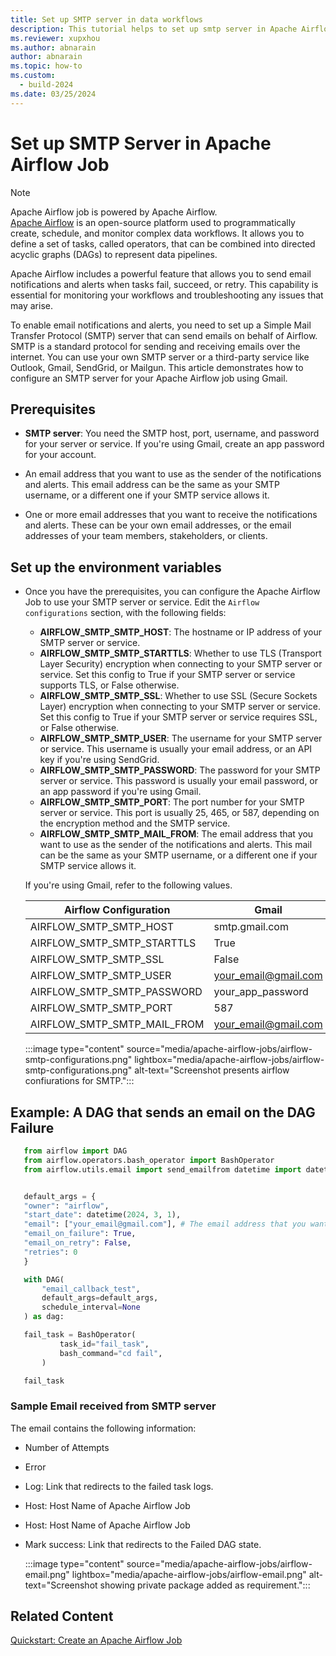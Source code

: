 ```yaml
---
title: Set up SMTP server in data workflows
description: This tutorial helps to set up smtp server in Apache Airflow Job.
ms.reviewer: xupxhou
ms.author: abnarain
author: abnarain
ms.topic: how-to
ms.custom:
  - build-2024
ms.date: 03/25/2024
---
```


# Set up SMTP Server in Apache Airflow Job

> [!NOTE]
> Apache Airflow job is powered by Apache Airflow. </br> [Apache Airflow](https://airflow.apache.org/) is an open-source platform used to programmatically create, schedule, and monitor complex data workflows. It allows you to define a set of tasks, called operators, that can be combined into directed acyclic graphs (DAGs) to represent data pipelines.

Apache Airflow includes a powerful feature that allows you to send email notifications and alerts when tasks fail, succeed, or retry. This capability is essential for monitoring your workflows and troubleshooting any issues that may arise.

To enable email notifications and alerts, you need to set up a Simple Mail Transfer Protocol (SMTP) server that can send emails on behalf of Airflow. SMTP is a standard protocol for sending and receiving emails over the internet. You can use your own SMTP server or a third-party service like Outlook, Gmail, SendGrid, or Mailgun. This article demonstrates how to configure an SMTP server for your Apache Airflow job using Gmail.

## Prerequisites

- **SMTP server**: You need the SMTP host, port, username, and password for your server or service. If you're using Gmail, create an app password for your account.

- An email address that you want to use as the sender of the notifications and alerts. This email address can be the same as your SMTP username, or a different one if your SMTP service allows it.

- One or more email addresses that you want to receive the notifications and alerts. These can be your own email addresses, or the email addresses of your team members, stakeholders, or clients.

## Set up the environment variables

- Once you have the prerequisites, you can configure the Apache Airflow Job to use your SMTP server or service. Edit the `Airflow configurations` section, with the following fields:

  - **AIRFLOW_SMTP_SMTP_HOST**: The hostname or IP address of your SMTP server or service.
  - **AIRFLOW_SMTP_SMTP_STARTTLS**: Whether to use TLS (Transport Layer Security) encryption when connecting to your SMTP server or service. Set this config to True if your SMTP server or service supports TLS, or False otherwise.
  - **AIRFLOW_SMTP_SMTP_SSL**: Whether to use SSL (Secure Sockets Layer) encryption when connecting to your SMTP server or service. Set this config to True if your SMTP server or service requires SSL, or False otherwise.
  - **AIRFLOW_SMTP_SMTP_USER**: The username for your SMTP server or service. This username is usually your email address, or an API key if you're using SendGrid.
  - **AIRFLOW_SMTP_SMTP_PASSWORD**: The password for your SMTP server or service. This password is usually your email password, or an app password if you're using Gmail.
  - **AIRFLOW_SMTP_SMTP_PORT**: The port number for your SMTP server or service. This port is usually 25, 465, or 587, depending on the encryption method and the SMTP service.
  - **AIRFLOW_SMTP_SMTP_MAIL_FROM**: The email address that you want to use as the sender of the notifications and alerts. This mail can be the same as your SMTP username, or a different one if your SMTP service allows it.

  If you're using Gmail, refer to the following values.

  | Airflow Configuration         | Gmail                |
  | ----------------------------- | -------------------- |
  | AIRFLOW_SMTP_SMTP_HOST      | smtp.gmail.com       |
  | AIRFLOW_SMTP_SMTP_STARTTLS  | True                 |
  | AIRFLOW_SMTP_SMTP_SSL       | False                |
  | AIRFLOW_SMTP_SMTP_USER      | your_email@gmail.com |
  | AIRFLOW_SMTP_SMTP_PASSWORD  | your_app_password    |
  | AIRFLOW_SMTP_SMTP_PORT      | 587                  |
  | AIRFLOW_SMTP_SMTP_MAIL_FROM | your_email@gmail.com |
  :::image type="content" source="media/apache-airflow-jobs/airflow-smtp-configurations.png" lightbox="media/apache-airflow-jobs/airflow-smtp-configurations.png" alt-text="Screenshot presents airflow confiurations for SMTP.":::

## Example: A DAG that sends an email on the DAG Failure

```python
   from airflow import DAG
   from airflow.operators.bash_operator import BashOperator
   from airflow.utils.email import send_emailfrom datetime import datetime


   default_args = {
   "owner": "airflow",
   "start_date": datetime(2024, 3, 1),
   "email": ["your_email@gmail.com"], # The email address that you want to receive the notifications and alerts
   "email_on_failure": True,
   "email_on_retry": False,
   "retries": 0
   }

   with DAG(
       "email_callback_test",
       default_args=default_args,
       schedule_interval=None
   ) as dag:

   fail_task = BashOperator(
           task_id="fail_task",
           bash_command="cd fail",
       )

   fail_task
```

### Sample Email received from SMTP server

The email contains the following information:

- Number of Attempts
- Error
- Log: Link that redirects to the failed task logs.
- Host: Host Name of Apache Airflow Job
- Host: Host Name of Apache Airflow Job
- Mark success: Link that redirects to the Failed DAG state.

  :::image type="content" source="media/apache-airflow-jobs/airflow-email.png" lightbox="media/apache-airflow-jobs/airflow-email.png" alt-text="Screenshot showing private package added as requirement.":::

## Related Content

[Quickstart: Create an Apache Airflow Job](../data-factory/create-apache-airflow-jobs.md)
